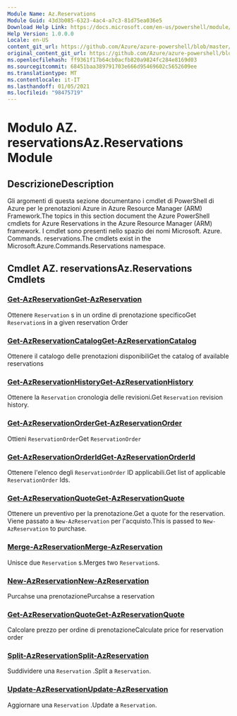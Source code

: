 ```yaml
---
Module Name: Az.Reservations
Module Guid: 43d3b085-6323-4ac4-a7c3-81d75ea036e5
Download Help Link: https://docs.microsoft.com/en-us/powershell/module/az.reservations
Help Version: 1.0.0.0
Locale: en-US
content_git_url: https://github.com/Azure/azure-powershell/blob/master/src/Reservations/Reservations/help/Az.Reservations.md
original_content_git_url: https://github.com/Azure/azure-powershell/blob/master/src/Reservations/Reservations/help/Az.Reservations.md
ms.openlocfilehash: ff9361f17b64cb0acfb820a9824fc284e8169d03
ms.sourcegitcommit: 68451baa389791703e666d95469602c5652609ee
ms.translationtype: MT
ms.contentlocale: it-IT
ms.lasthandoff: 01/05/2021
ms.locfileid: "98475719"
---
```

# <span data-ttu-id="cd4da-101">Modulo AZ. reservations</span><span class="sxs-lookup"><span data-stu-id="cd4da-101">Az.Reservations Module</span></span>
## <span data-ttu-id="cd4da-102">Descrizione</span><span class="sxs-lookup"><span data-stu-id="cd4da-102">Description</span></span>
<span data-ttu-id="cd4da-103">Gli argomenti di questa sezione documentano i cmdlet di PowerShell di Azure per le prenotazioni Azure in Azure Resource Manager (ARM) Framework.</span><span class="sxs-lookup"><span data-stu-id="cd4da-103">The topics in this section document the Azure PowerShell cmdlets for Azure Reservations in the Azure Resource Manager (ARM) framework.</span></span> <span data-ttu-id="cd4da-104">I cmdlet sono presenti nello spazio dei nomi Microsoft. Azure. Commands. reservations.</span><span class="sxs-lookup"><span data-stu-id="cd4da-104">The cmdlets exist in the Microsoft.Azure.Commands.Reservations namespace.</span></span>

## <span data-ttu-id="cd4da-105">Cmdlet AZ. reservations</span><span class="sxs-lookup"><span data-stu-id="cd4da-105">Az.Reservations Cmdlets</span></span>
### [<span data-ttu-id="cd4da-106">Get-AzReservation</span><span class="sxs-lookup"><span data-stu-id="cd4da-106">Get-AzReservation</span></span>](Get-AzReservation.md)
<span data-ttu-id="cd4da-107">Ottenere `Reservation` s in un ordine di prenotazione specifico</span><span class="sxs-lookup"><span data-stu-id="cd4da-107">Get `Reservation`s in a given reservation Order</span></span>

### [<span data-ttu-id="cd4da-108">Get-AzReservationCatalog</span><span class="sxs-lookup"><span data-stu-id="cd4da-108">Get-AzReservationCatalog</span></span>](Get-AzReservationCatalog.md)
<span data-ttu-id="cd4da-109">Ottenere il catalogo delle prenotazioni disponibili</span><span class="sxs-lookup"><span data-stu-id="cd4da-109">Get the catalog of available reservations</span></span>

### [<span data-ttu-id="cd4da-110">Get-AzReservationHistory</span><span class="sxs-lookup"><span data-stu-id="cd4da-110">Get-AzReservationHistory</span></span>](Get-AzReservationHistory.md)
<span data-ttu-id="cd4da-111">Ottenere la `Reservation` cronologia delle revisioni.</span><span class="sxs-lookup"><span data-stu-id="cd4da-111">Get `Reservation` revision history.</span></span>

### [<span data-ttu-id="cd4da-112">Get-AzReservationOrder</span><span class="sxs-lookup"><span data-stu-id="cd4da-112">Get-AzReservationOrder</span></span>](Get-AzReservationOrder.md)
<span data-ttu-id="cd4da-113">Ottieni `ReservationOrder`</span><span class="sxs-lookup"><span data-stu-id="cd4da-113">Get `ReservationOrder`</span></span>

### [<span data-ttu-id="cd4da-114">Get-AzReservationOrderId</span><span class="sxs-lookup"><span data-stu-id="cd4da-114">Get-AzReservationOrderId</span></span>](Get-AzReservationOrderId.md)
<span data-ttu-id="cd4da-115">Ottenere l'elenco degli `ReservationOrder` ID applicabili.</span><span class="sxs-lookup"><span data-stu-id="cd4da-115">Get list of applicable `ReservationOrder` Ids.</span></span>

### [<span data-ttu-id="cd4da-116">Get-AzReservationQuote</span><span class="sxs-lookup"><span data-stu-id="cd4da-116">Get-AzReservationQuote</span></span>](Get-AzReservationQuote.md)
<span data-ttu-id="cd4da-117">Ottenere un preventivo per la prenotazione.</span><span class="sxs-lookup"><span data-stu-id="cd4da-117">Get a quote for the reservation.</span></span> <span data-ttu-id="cd4da-118">Viene passato a `New-AzReservation` per l'acquisto.</span><span class="sxs-lookup"><span data-stu-id="cd4da-118">This is passed to `New-AzReservation` to purchase.</span></span>

### [<span data-ttu-id="cd4da-119">Merge-AzReservation</span><span class="sxs-lookup"><span data-stu-id="cd4da-119">Merge-AzReservation</span></span>](Merge-AzReservation.md)
<span data-ttu-id="cd4da-120">Unisce due `Reservation` s.</span><span class="sxs-lookup"><span data-stu-id="cd4da-120">Merges two `Reservation`s.</span></span>

### [<span data-ttu-id="cd4da-121">New-AzReservation</span><span class="sxs-lookup"><span data-stu-id="cd4da-121">New-AzReservation</span></span>](New-AzReservation.md)
<span data-ttu-id="cd4da-122">Purcahse una prenotazione</span><span class="sxs-lookup"><span data-stu-id="cd4da-122">Purcahse a reservation</span></span>

### [<span data-ttu-id="cd4da-123">Get-AzReservationQuote</span><span class="sxs-lookup"><span data-stu-id="cd4da-123">Get-AzReservationQuote</span></span>](Get-AzReservationQuote.md)
<span data-ttu-id="cd4da-124">Calcolare prezzo per ordine di prenotazione</span><span class="sxs-lookup"><span data-stu-id="cd4da-124">Calculate price for reservation order</span></span>

### [<span data-ttu-id="cd4da-125">Split-AzReservation</span><span class="sxs-lookup"><span data-stu-id="cd4da-125">Split-AzReservation</span></span>](Split-AzReservation.md)
<span data-ttu-id="cd4da-126">Suddividere una `Reservation` .</span><span class="sxs-lookup"><span data-stu-id="cd4da-126">Split a `Reservation`.</span></span>

### [<span data-ttu-id="cd4da-127">Update-AzReservation</span><span class="sxs-lookup"><span data-stu-id="cd4da-127">Update-AzReservation</span></span>](Update-AzReservation.md)
<span data-ttu-id="cd4da-128">Aggiornare una `Reservation` .</span><span class="sxs-lookup"><span data-stu-id="cd4da-128">Update a `Reservation`.</span></span>

